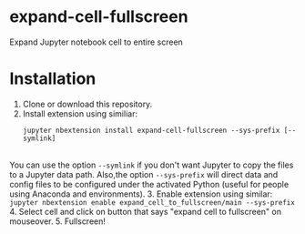 # expand-cell-fullscreen
Expand Jupyter notebook cell to entire screen

# Installation
1. Clone or download this repository.
2. Install extension using similiar: <br>
    ```
    jupyter nbextension install expand-cell-fullscreen --sys-prefix [--symlink]
    ```
<br> You can use the option ```--symlink``` if you don't want Jupyter to copy the files to a Jupyter data path.  Also,the option ```--sys-prefix``` will direct data and config files to be configured under the activated Python (useful for people using Anaconda and environments).
3. Enable extension using similar: <br>
    ```
    jupyter nbextension enable expand_cell_to_fullscreen/main --sys-prefix
    ```
    <br>
4. Select cell and click on button that says "expand cell to fullscreen" on mouseover.
5. Fullscreen!
